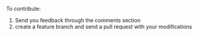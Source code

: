 To contribute:

1. Send you feedback through the comments section
2. create a feature branch and send a pull request with your modifications
